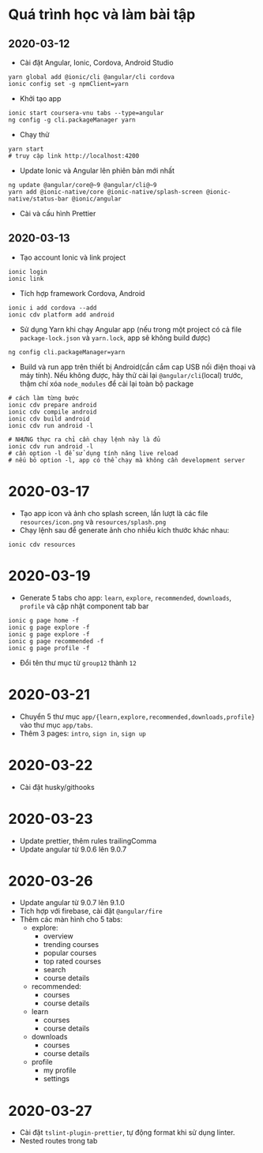 # Quá trình học và làm bài tập

## 2020-03-12

- Cài đặt Angular, Ionic, Cordova, Android Studio

```shell
yarn global add @ionic/cli @angular/cli cordova
ionic config set -g npmClient=yarn
```

- Khởi tạo app

```shell
ionic start coursera-vnu tabs --type=angular
ng config -g cli.packageManager yarn
```

- Chạy thử

```shell
yarn start
# truy cập link http://localhost:4200
```

- Update Ionic và Angular lên phiên bản mới nhất

```shell
ng update @angular/core@~9 @angular/cli@~9
yarn add @ionic-native/core @ionic-native/splash-screen @ionic-native/status-bar @ionic/angular
```

- Cài và cấu hình Prettier

## 2020-03-13

- Tạo account Ionic và link project

```shell
ionic login
ionic link
```

- Tích hợp framework Cordova, Android

```shell
ionic i add cordova --add
ionic cdv platform add android
```

- Sử dụng Yarn khi chạy Angular app (nếu trong một project có cả file `package-lock.json` và `yarn.lock`, app sẽ không build được)

```shell
ng config cli.packageManager=yarn
```

- Build và run app trên thiết bị Android(cần cắm cap USB nối điện thoại và máy tính). Nếu không được, hãy thử cài lại `@angular/cli`(local) trước, thậm chí xóa `node_modules` để cài lại toàn bộ package

```shell
# cách làm từng bước
ionic cdv prepare android
ionic cdv compile android
ionic cdv build android
ionic cdv run android -l

# NHƯNG thực ra chỉ cần chạy lệnh này là đủ
ionic cdv run android -l
# cần option -l để sử dụng tính năng live reload
# nếu bỏ option -l, app có thể chạy mà không cần development server
```

# 2020-03-17

- Tạo app icon và ảnh cho splash screen, lần lượt là các file `resources/icon.png` và `resources/splash.png`
- Chạy lệnh sau để generate ảnh cho nhiều kích thước khác nhau:

```shell
ionic cdv resources
```

# 2020-03-19

- Generate 5 tabs cho app: `learn`, `explore`, `recommended`, `downloads`, `profile` và cập nhật component tab bar

```shell
ionic g page home -f
ionic g page explore -f
ionic g page explore -f
ionic g page recommended -f
ionic g page profile -f
```

- Đổi tên thư mục từ `group12` thành `12`

# 2020-03-21

- Chuyển 5 thư mục `app/{learn,explore,recommended,downloads,profile}` vào thư mục `app/tabs`.
- Thêm 3 pages: `intro`, `sign in`, `sign up`

# 2020-03-22

- Cài đặt husky/githooks

# 2020-03-23

- Update prettier, thêm rules trailingComma
- Update angular từ 9.0.6 lên 9.0.7

# 2020-03-26

- Update angular từ 9.0.7 lên 9.1.0
- Tích hợp với firebase, cài đặt `@angular/fire`
- Thêm các màn hình cho 5 tabs:
  - explore:
    - overview
    - trending courses
    - popular courses
    - top rated courses
    - search
    - course details
  - recommended:
    - courses
    - course details
  - learn
    - courses
    - course details
  - downloads
    - courses
    - course details
  - profile
    - my profile
    - settings

# 2020-03-27

- Cài đặt `tslint-plugin-prettier`, tự động format khi sử dụng linter.
- Nested routes trong tab

